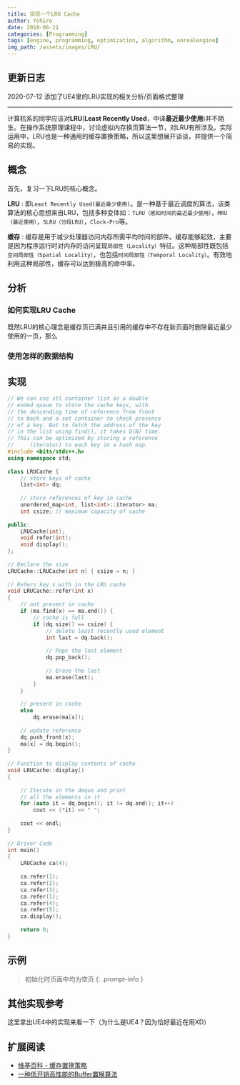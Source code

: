 ```yaml
---
title: 实现一个LRU Cache
author: Yohiro
date: 2018-06-21
categories: [Programming]
tags: [engine, programming, optimization, algorithm, unrealengine]
img_path: /assets/images/LRU/
---
```


## 更新日志

2020-07-12 添加了UE4里的LRU实现的相关分析/页面格式整理

--- 

计算机系的同学应该对**LRU**(**Least Recently Used**，中译**最近最少使用**)并不陌生。在操作系统原理课程中，讨论虚拟内存换页算法一节，对LRU有所涉及。实际运用中，LRU也是一种通用的缓存置换策略，所以这里想展开谈谈，并提供一个简易的实现。

## 概念

首先，复习一下LRU的核心概念。

**LRU**
: 即`Least Recently Used(最近最少使用)`。是一种基于最近调度的算法，该类算法的核心思想来自LRU，包括多种变体如：`TLRU（感知时间的最近最少使用）`，`MRU（最近使用）`，`SLRU（分段LRU）`，`Clock-Pro`等。

**缓存**
: 缓存是用于减少处理器访问内存所需平均时间的部件。缓存能够起效，主要是因为程序运行时对内存的访问呈现`局部性（Locality）`特征。这种局部性既包括`空间局部性（Spatial Locality）`，也包括`时间局部性（Temporal Locality）`。有效地利用这种局部性，缓存可以达到极高的命中率。

## 分析

### 如何实现LRU Cache

既然LRU的核心理念是缓存页已满并且引用的缓存中不存在新页面时删除最近最少使用的一页，那么

### 使用怎样的数据结构

## 实现

```cpp
// We can use stl container list as a double
// ended queue to store the cache keys, with
// the descending time of reference from front
// to back and a set container to check presence
// of a key. But to fetch the address of the key
// in the list using find(), it takes O(N) time.
// This can be optimized by storing a reference
//     (iterator) to each key in a hash map.
#include <bits/stdc++.h>
using namespace std;
 
class LRUCache {
    // store keys of cache
    list<int> dq;
 
    // store references of key in cache
    unordered_map<int, list<int>::iterator> ma;
    int csize; // maximum capacity of cache
 
public:
    LRUCache(int);
    void refer(int);
    void display();
};
 
// Declare the size
LRUCache::LRUCache(int n) { csize = n; }
 
// Refers key x with in the LRU cache
void LRUCache::refer(int x)
{
    // not present in cache
    if (ma.find(x) == ma.end()) {
        // cache is full
        if (dq.size() == csize) {
            // delete least recently used element
            int last = dq.back();
 
            // Pops the last element
            dq.pop_back();
 
            // Erase the last
            ma.erase(last);
        }
    }
 
    // present in cache
    else
        dq.erase(ma[x]);
 
    // update reference
    dq.push_front(x);
    ma[x] = dq.begin();
}
 
// Function to display contents of cache
void LRUCache::display()
{
 
    // Iterate in the deque and print
    // all the elements in it
    for (auto it = dq.begin(); it != dq.end(); it++)
        cout << (*it) << " ";
 
    cout << endl;
}
 
// Driver Code
int main()
{
    LRUCache ca(4);
 
    ca.refer(1);
    ca.refer(2);
    ca.refer(3);
    ca.refer(1);
    ca.refer(4);
    ca.refer(5);
    ca.display();
 
    return 0;
}
```

## 示例
> 初始化时页面中均为空页
{: .prompt-info }

## 其他实现参考
这里拿出UE4中的实现来看一下（为什么是UE4？因为恰好最近在用XD）


## 扩展阅读

- [维基百科 - 缓存置换策略](https://en.wikipedia.org/wiki/Cache_replacement_policies)
- [一种低开销高性能的Buffer置换算法](https://www.vldb.org/conf/1994/P439.PDF)